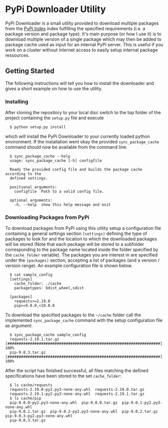 # PyPi Downloader Utility


PyPi Downloader is a small utility provided to download multiple packages from
the [PyPi Index](https://pypi.org/) index fulfilling the specified requirements
(i.e. a package version and package type). It's main purpose (or how I use it)
is to download multiple version of a single package which may then be added to
package cache used as input for an internal PyPi server. This is useful if you
work on a cluster without internet access to easily setup internal package
ressources.

## Getting Started

The following instructions will tell you how to install the downloader and
gives a short example on how to use the utility.

### Installing

After cloning the repository to your local disc switch to the top folder
of the project containing the `setup.py` file and execute

```console
  $ python setup.py install
```

which will install the PyPi Downloader to your currently loaded python
environment. If the installation went okay the provided `sync_package_cache`
command should now be available from the command line:

```console
  $ sync_package_cache --help
  usage: sync_package_cache [-h] configfile

  Reads the provided config file and builds the package cache according to the
  defined settings.

  positional arguments:
    configfile  Path to a valid config file.

  optional arguments:
    -h, --help  show this help message and exit
```

### Downloading Packages from PyPi

To download packages from PyPi using this utility setup a configuration
file containing a general settings section `[settings]` defining the type
of packages to look for and the location to which the downloaded packages will
be stored (Note that each package will be stored to a subfolder corresponding
to the package name located inside the folder specified by the `cache_folder`
variable). The packages you are interest in are specified under the
`[packages]` section, accepting a list of packages (and a version /
version range). An example configuration file is shown below.

```console
  $ cat sample_config
  [settings]
    cache_folder: ./cache
    packagetypes: bdist_wheel,sdist

  [packages]
    requests>=2.19.0
    pip>=9.0.0,<10.0.0
```

To download the specified packages to the `~/cache` folder call the implemented
`sync_package_cache` command with the setup configuration file as argument:

```console
  $ sync_package_cache sample_config
  requests-2.19.1.tar.gz      [####################################################################]  100%
  pip-9.0.3.tar.gz            [####################################################################]  100%
```

After the script has finished successful, all files matching the defined
specifications have been stored to the set `cache_folder`:

```console
  $ ls cache/requests
  requests-2.19.0-py2.py3-none-any.whl  requests-2.19.0.tar.gz
  requests-2.19.1-py2.py3-none-any.whl  requests-2.19.1.tar.gz
  $ ls cache/pip
  pip-9.0.0-py2.py3-none-any.whl  pip-9.0.0.tar.gz  pip-9.0.1-py2.py3-none-any.whl
  pip-9.0.1.tar.gz  pip-9.0.2-py2.py3-none-any.whl  pip-9.0.2.tar.gz  pip-9.0.3-py2.py3-none-any.whl
  pip-9.0.3.tar.gz
```
